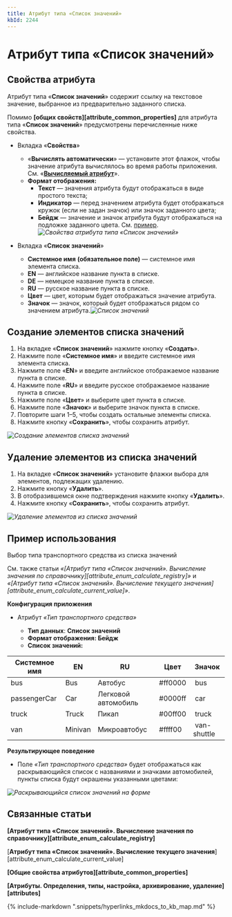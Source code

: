 ```yaml
---
title: Атрибут типа «Список значений»
kbId: 2244
---
```


# Атрибут типа «Список значений»

## Свойства атрибута

Атрибут типа «**Список значений**» содержит ссылку на текстовое значение, выбранное из предварительно заданного списка.

Помимо **[общих свойств][attribute_common_properties]** для атрибута типа «**Список значений**» предусмотрены перечисленные ниже свойства.

- Вкладка «**Свойства**»

    - «**Вычислять автоматически**» — установите этот флажок, чтобы значение атрибута вычислялось во время работы приложения. См. «**[Вычисляемый атрибут](calculated_attribute.html)**».
    - **Формат отображения:**
        - **Текст** — значения атрибута будут отображаться в виде простого текста;
        - **Индикатор** — перед значением атрибута будет отображаться кружок (если не задан значок) или значок заданного цвета;
        - **Бейдж** — значение и значок атрибута будут отображаться на подложке заданного цвета. См. [пример](#пример-использования)._![Свойства атрибута типа «Список значений»](https://kb.comindware.ru/assets/attribute_enum_properties.png)_
- Вкладка «**Список значений**»

    - **Системное имя** **(обязательное поле)** — системное имя элемента списка.
    - **EN** — английское название пункта в списке.
    - **DE** — немецкое название пункта в списке.
    - **RU** — русское название пункта в списке.
    - **Цвет** — цвет, которым будет отображаться значение атрибута.
    - **Значок** — значок, который будет отображаться рядом со значением атрибута._![Список значений](https://kb.comindware.ru/assets/attribute_enum_properties_value_list_tab.png)_

## Создание элементов списка значений

1. На вкладке «**Список значений**» нажмите кнопку «**Создать**».
2. Нажмите поле «**Системное имя**» и введите системное имя элемента списка.
3. Нажмите поле «**EN**» и введите английское отображаемое название пункта в списке.
4. Нажмите поле «**RU**» и введите русское отображаемое название пункта в списке.
5. Нажмите поле «**Цвет**» и выберите цвет пункта в списке.
6. Нажмите поле «**Значок**» и выберите значок пункта в списке.
7. Повторите шаги 1–5, чтобы создать остальные элементы списка.
8. Нажмите кнопку «**Сохранить**», чтобы сохранить атрибут.

_![Создание элементов списка значений](https://kb.comindware.ru/assets/attribute_enum_create_value_list.png)_

## Удаление элементов из списка значений

1. На вкладке «**Список значений**» установите флажки выбора для элементов, подлежащих удалению.
2. Нажмите кнопку «**Удалить**».
3. В отобразившемся окне подтверждения нажмите кнопку «**Удалить**».
4. Нажмите кнопку «**Сохранить**», чтобы сохранить атрибут.

_![Удаление элементов из списка значений](https://kb.comindware.ru/assets/attribute_enum_delete_values.png)_

## Пример использования

Выбор типа транспортного средства из списка значений

См. также статьи *«[Атрибут типа «Список значений». Вычисление значения по справочнику][attribute_enum_calculate_registry]»* и *«[Атрибут типа «Список значений». Вычисление текущего значения][attribute_enum_calculate_current_value]»*.

**Конфигурация приложения**

- Атрибут *«Тип транспортного средства»*

    - **Тип данных**: **Список значений**
    - **Формат отображения: Бейдж**
    - **Список значений:**

| Системное имя | EN | RU | Цвет | Значок |
| --- | --- | --- | --- | --- |
| bus | Bus | Автобус | #ff0000 | *‌* bus |
| passengerCar | Car | Легковой автомобиль | #0000ff | *‌* car |
| truck | Truck | Пикап | #00ff00 | *‌* truck |
| van | Minivan | Микроавтобус | #ffff00 | *‌* van-shuttle |

**Результирующее поведение**

- Поле *«Тип транспортного средства»* будет отображаться как раскрывающийся список с названиями и значками автомобилей, пункты списка будут окрашены указанными цветами:

_![Раскрывающийся список значений на форме](https://kb.comindware.ru/assets/attribute_enum_example.png)_

## Связанные статьи

**[Атрибут типа «Список значений». Вычисление значения по справочнику][attribute_enum_calculate_registry]**

[**Атрибут типа «Список значений». Вычисление текущего значения**][attribute_enum_calculate_current_value]

**[Общие свойства атрибутов][attribute_common_properties]**

**[Атрибуты. Определения, типы, настройка, архивирование, удаление][attributes]**

{% include-markdown ".snippets/hyperlinks_mkdocs_to_kb_map.md" %}
